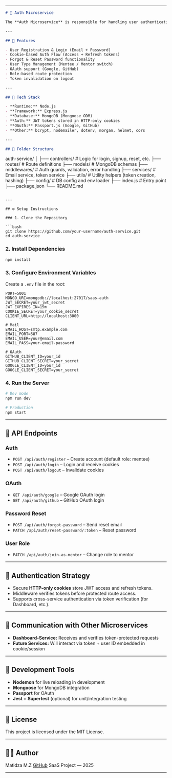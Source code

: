 
---

```markdown
# 🔐 Auth Microservice

The **Auth Microservice** is responsible for handling user authentication, registration, session management, and account recovery in the SaaS platform. It issues and verifies secure, HTTP-only cookie-based access tokens to protect communication across services.

---

## 🚀 Features

- User Registration & Login (Email + Password)
- Cookie-based Auth Flow (Access + Refresh tokens)
- Forgot & Reset Password functionality
- User Type Management (Mentee / Mentor switch)
- OAuth support (Google, GitHub)
- Role-based route protection
- Token invalidation on logout

---

## 🧱 Tech Stack

- **Runtime:** Node.js
- **Framework:** Express.js
- **Database:** MongoDB (Mongoose ODM)
- **Auth:** JWT tokens stored in HTTP-only cookies
- **OAuth:** Passport.js (Google, GitHub)
- **Other:** bcrypt, nodemailer, dotenv, morgan, helmet, cors

---

## 📁 Folder Structure

```

auth-service/
│
├── controllers/         # Logic for login, signup, reset, etc.
├── routes/              # Route definitions
├── models/              # MongoDB schemas
├── middlewares/         # Auth guards, validation, error handling
├── services/            # Email service, token service
├── utils/               # Utility helpers (token creation, hashing)
├── config/              # DB config and env loader
├── index.js             # Entry point
├── package.json
└── README.md

````

---

## ⚙️ Setup Instructions

### 1. Clone the Repository

```bash
git clone https://github.com/your-username/auth-service.git
cd auth-service
````

### 2. Install Dependencies

```bash
npm install
```

### 3. Configure Environment Variables

Create a `.env` file in the root:

```env
PORT=5001
MONGO_URI=mongodb://localhost:27017/saas-auth
JWT_SECRET=your_jwt_secret
JWT_EXPIRES_IN=15m
COOKIE_SECRET=your_cookie_secret
CLIENT_URL=http://localhost:3000

# Mail
EMAIL_HOST=smtp.example.com
EMAIL_PORT=587
EMAIL_USER=your@email.com
EMAIL_PASS=your-email-password

# OAuth
GITHUB_CLIENT_ID=your_id
GITHUB_CLIENT_SECRET=your_secret
GOOGLE_CLIENT_ID=your_id
GOOGLE_CLIENT_SECRET=your_secret
```

### 4. Run the Server

```bash
# Dev mode
npm run dev

# Production
npm start
```

---

## 🧪 API Endpoints

### Auth

* `POST /api/auth/register` – Create account (default role: mentee)
* `POST /api/auth/login` – Login and receive cookies
* `POST /api/auth/logout` – Invalidate cookies

### OAuth

* `GET /api/auth/google` – Google OAuth login
* `GET /api/auth/github` – GitHub OAuth login

### Password Reset

* `POST /api/auth/forgot-password` – Send reset email
* `PATCH /api/auth/reset-password/:token` – Reset password

### User Role

* `PATCH /api/auth/join-as-mentor` – Change role to mentor

---

## 🔐 Authentication Strategy

* Secure **HTTP-only cookies** store JWT access and refresh tokens.
* Middleware verifies tokens before protected route access.
* Supports cross-service authentication via token verification (for Dashboard, etc.).

---

## 🔄 Communication with Other Microservices

* **Dashboard-Service:** Receives and verifies token-protected requests
* **Future Services:** Will interact via token + user ID embedded in cookie/session

---

## 🔧 Development Tools

* **Nodemon** for live reloading in development
* **Mongoose** for MongoDB integration
* **Passport** for OAuth
* **Jest + Supertest** (optional) for unit/integration testing

---

## 📄 License

This project is licensed under the MIT License.

---

## 👨‍💻 Author

Matidza M.Z
[GitHub](https://github.com/Matidza)
SaaS Project — 2025

---

```

